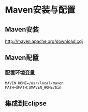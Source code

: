 
# Maven安装与配置

## Maven安装

http://maven.apache.org/download.cgi

## Maven配置

### 配置环境变量

    MAVEN_HOME=/usr/local/maven
    PATH=$PATH:$MAVEN_HOME/bin

## 集成到Eclipse
